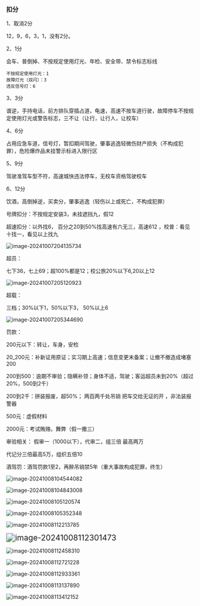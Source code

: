 ### 扣分

1、取消2分

12，9，6，3，1，没有2分。

2、1分

会车、普倒掉、不按规定使用灯光、年检、安全带、禁令标志标线

```
不按规定使用灯光：1
故障灯光（双闪）：3
违反信号灯：6
```

3、3分

谱逆，手持电话，前方排队穿插占道，龟速，高速不按车道行驶，故障停车不按规定使用灯光或警告标志，三不让（让行，让行人，让校车）

4、6分

占用应急车道，信号灯，暂扣期间驾驶，肇事逃逸轻微伤财产损失（不构成犯罪），危险爆炸品未挂警示标进入限行区

5、9分

驾驶准驾车型不符，高速城快违法停车，无校车资格驾驶校车

6、12分

饮酒，高倒掉逆，买卖分，肇事逃逸（轻伤以上或死亡，不构成犯罪）



号牌扣分：不按规定安装3，未挂遮挡九，假12

超速扣分：以外找6，  百分之20到50%找高速有六无三，高速612 ，校普：看见十找一，看见以上找九 

![image-20241007204135734](assets/科目一笔记1.assets/image-20241007204135734.png)

超员：

 七下36，七上69；超100%都是12；校公旅20%以下6,20以上12  

![image-20241007205120923](assets/科目一笔记1.assets/image-20241007205120923.png)

超载：

三档；30%以下1，50%以下3，  50%以上6

![image-20241007205344690](assets/科目一笔记1.assets/image-20241007205344690.png)

罚款： 

200元以下：转让，车身，安检 

20_200元：补新证用原证；实习期上高速；信息变更末备案；让撤不撤造成堵塞200

200到500：逾期不审验；隐瞒补领；身体不适，驾驶；客运超员未到20%（超过20%，500到2千）

200到2千：拼装报废，超50%； 两百两千处吊销 把车交给无证的开 ，非法装报警器

500元：虚假材料

  2000元：考试贿赂，舞弊（假一撒三）

 审验相关： 假审一（1000以下），代审二，组三倍 最高两万 

代记分三倍最高5万，组织五倍10 

酒驾罚：酒驾罚款1至2，再醉吊销禁5年（重大事故构成犯罪，终生）

![image-20241008104544082](assets/科目一笔记1.assets/image-20241008104544082.png)

![image-20241008104843008](assets/科目一笔记1.assets/image-20241008104843008.png)

![image-20241008105120574](assets/科目一笔记1.assets/image-20241008105120574.png)

![image-20241008105352348](assets/科目一笔记1.assets/image-20241008105352348.png)

![image-20241008112213785](assets/科目一笔记1.assets/image-20241008112213785.png)

<img src="assets/科目一笔记1.assets/image-20241008112301473.png" alt="image-20241008112301473" style="zoom:150%;" />

![image-20241008112458310](assets/科目一笔记1.assets/image-20241008112458310.png)

![image-20241008112721228](assets/科目一笔记1.assets/image-20241008112721228.png)

![image-20241008112933361](assets/科目一笔记1.assets/image-20241008112933361.png)

![image-20241008113137890](assets/科目一笔记1.assets/image-20241008113137890.png)

![image-20241008113412152](assets/科目一笔记1.assets/image-20241008113412152.png)